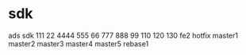 # sdk
ads sdk
111
22
4444
555
66
777
888
99
110
120
130
fe2
hotfix
master1
master2
master3
master4
master5
rebase1
